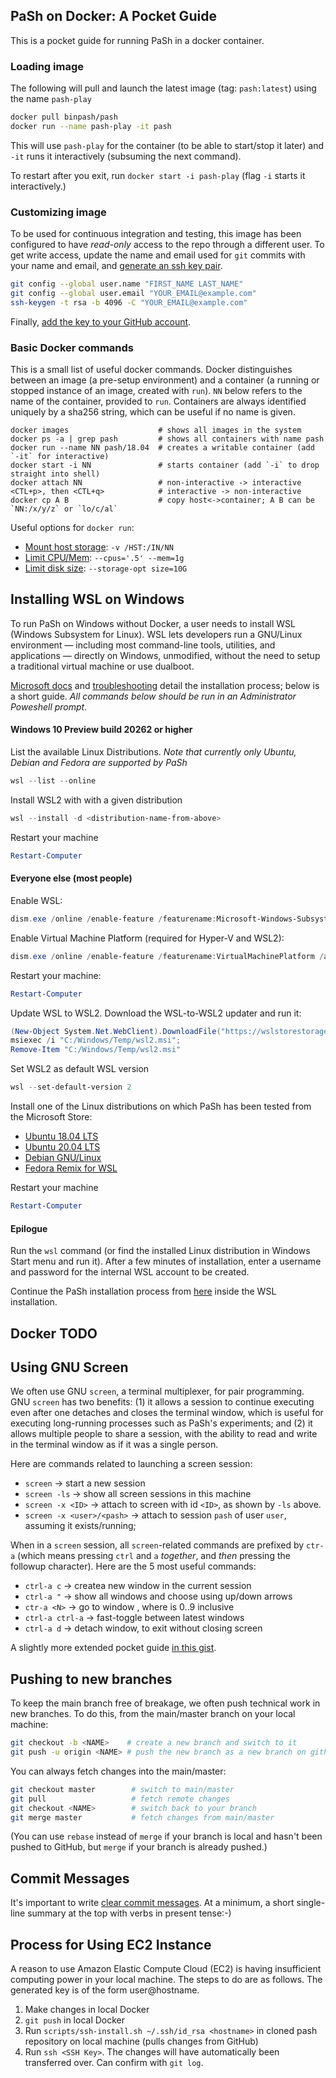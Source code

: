 ## PaSh on Docker: A Pocket Guide

This is a pocket guide for running PaSh in a docker container.

### Loading image

The following will pull and launch the latest image (tag: `pash:latest`) using the name `pash-play`

```sh
docker pull binpash/pash
docker run --name pash-play -it pash
```
This will use `pash-play` for the container (to be able to start/stop it later) and `-it` runs it interactively (subsuming the next command).

To restart after you exit, run `docker start -i pash-play` (flag `-i` starts it interactively.)

### Customizing image

To be used for continuous integration and testing, this image has been configured to have _read-only_ access to the repo through a different user.
To get write access, update the name and email used for `git` commits with your name and email, and [generate an ssh key pair](https://docs.github.com/en/free-pro-team@latest/github/authenticating-to-github/generating-a-new-ssh-key-and-adding-it-to-the-ssh-agent).

```sh
git config --global user.name "FIRST_NAME LAST_NAME"
git config --global user.email "YOUR_EMAIL@example.com"
ssh-keygen -t rsa -b 4096 -C "YOUR_EMAIL@example.com"
```

Finally, [add the key to your GitHub account](https://docs.github.com/en/free-pro-team@latest/github/authenticating-to-github/adding-a-new-ssh-key-to-your-github-account).

### Basic Docker commands

This is a small list of useful docker commands. Docker distinguishes between an image (a pre-setup environment) and a container (a running or stopped instance of an image, created with `run`). `NN` below refers to the name of the container, provided to `run`. Containers are always identified uniquely by a sha256 string, which can be useful if no name is given.

```
docker images                    # shows all images in the system
docker ps -a | grep pash         # shows all containers with name pash
docker run --name NN pash/18.04  # creates a writable container (add `-it` for interactive)
docker start -i NN               # starts container (add `-i` to drop straight into shell)
docker attach NN                 # non-interactive -> interactive
<CTL+p>, then <CTL+q>            # interactive -> non-interactive
docker cp A B                    # copy host<->container; A B can be `NN:/x/y/z` or `lo/c/al`
```

Useful options for `docker run`:
* [Mount host storage](https://docs.docker.com/storage/bind-mounts/): `-v /HST:/IN/NN`
* [Limit CPU/Mem](https://docs.docker.com/config/containers/resource_constraints/): `--cpus='.5' --mem=1g`
* [Limit disk size](https://docs.docker.com/engine/reference/commandline/run/#set-storage-driver-options-per-container): `--storage-opt size=10G`

## Installing WSL on Windows

To run PaSh on Windows without Docker, a user needs to install WSL (Windows Subsystem for Linux).
WSL lets developers run a GNU/Linux environment — including most command-line tools, utilities, and applications — directly on Windows, unmodified, without the need to setup a traditional virtual machine or use dualboot.

[Microsoft docs](https://docs.microsoft.com/en-us/windows/wsl/install-win10) and [troubleshooting](https://github.com/MicrosoftDocs/WSL/blob/master/WSL/troubleshooting.md) detail the installation process; below is a short guide.
_All commands below should be run in an Administrator Poweshell prompt._

#### Windows 10 Preview build 20262 or higher

List the available Linux Distributions. _Note that currently only Ubuntu, Debian and Fedora are supported by PaSh_
```powershell
wsl --list --online
```
Install WSL2 with with a given distribution
```powershell
wsl --install -d <distribution-name-from-above>
```
Restart your machine
```powershell
Restart-Computer
```

#### Everyone else (most people)
Enable WSL:
```powershell
dism.exe /online /enable-feature /featurename:Microsoft-Windows-Subsystem-Linux /all /norestart
```
Enable Virtual Machine Platform (required for Hyper-V and WSL2):
```powershell
dism.exe /online /enable-feature /featurename:VirtualMachinePlatform /all /norestart
```
Restart your machine:
```powershell
Restart-Computer
```
Update WSL to WSL2. Download the WSL-to-WSL2 updater and run it:
```powershell
(New-Object System.Net.WebClient).DownloadFile("https://wslstorestorage.blob.core.windows.net/wslblob/wsl_update_x64.msi", "C:/Windows/Temp/wsl2.msi");
msiexec /i "C:/Windows/Temp/wsl2.msi";
Remove-Item "C:/Windows/Temp/wsl2.msi"
```
Set WSL2 as default WSL version
```powershell
wsl --set-default-version 2
```

Install one of the Linux distributions on which PaSh has been tested from the Microsoft Store:
* [Ubuntu 18.04 LTS](https://www.microsoft.com/store/apps/9N9TNGVNDL3Q)
* [Ubuntu 20.04 LTS](https://www.microsoft.com/store/apps/9n6svws3rx71)
* [Debian GNU/Linux](https://www.microsoft.com/store/apps/9MSVKQC78PK6)
* [Fedora Remix for WSL](https://www.microsoft.com/store/apps/9n6gdm4k2hnc)

Restart your machine
```powershell
Restart-Computer
```

#### Epilogue

Run the `wsl` command (or find the installed Linux distribution in Windows Start menu and run it).
After a few minutes of installation, enter a username and password for the internal WSL account to be created.

Continue the PaSh installation process from [here](https://github.com/binpash/pash/blob/main/docs/tutorial/tutorial.md#installation) inside the WSL installation.


## Docker TODO

## Using GNU Screen

We often use GNU `screen`, a terminal multiplexer, for pair programming. GNU `screen` has two benefits: (1) it allows a session to continue executing even after one detaches and closes the terminal window, which is useful for executing long-running processes such as PaSh's experiments; and (2) it allows multiple people to share a session, with the ability to read and write in the terminal window as if it was a single person.

Here are commands related to launching a screen session:
* `screen`                   -> start a new session
* `screen -ls`               -> show all screen sessions in this machine
* `screen -x <ID>`           -> attach to screen with id `<ID>`, as shown by `-ls` above.
* `screen -x <user>/<pash>`  -> attach to session `pash` of user `user`, assuming it exists/running; 

When in a `screen` session, all `screen`-related commands are prefixed by `ctr-a` (which means pressing `ctrl` and `a` _together_, and _then_ pressing the followup character). Here are the 5 most useful commands:
* `ctrl-a c`                 -> create­a new window in the current session
* `ctrl-a "`                 -> show all windows and choose using up/down arrows
* `ctr-a <N>`                -> go to window <N>, where <N> is 0..9 inclusive
* `ctrl-a ctrl-a`            -> fast-toggle between latest windows
* `ctrl-a d`                 -> detach window, to exit without closing screen

A slightly more extended pocket guide [in this gist](https://gist.github.com/nvasilakis/826e4f88d0e0dba2adf4df4834cb9394).

## Pushing to new branches

To keep the main branch free of breakage, we often push technical work in new branches. To do this, from the main/master branch on your local machine:

```sh
git checkout -b <NAME>    # create a new branch and switch to it
git push -u origin <NAME> # push the new branch as a new branch on github
```

You can always fetch changes into the main/master:

```sh
git checkout master        # switch to main/master
git pull                   # fetch remote changes
git checkout <NAME>        # switch back to your branch
git merge master           # fetch changes from main/master
```

(You can use `rebase` instead of `merge` if your branch is local and hasn't been pushed to GitHub, but `merge` if your branch is already pushed.)

## Commit Messages

It's important to write [clear commit messages](https://tbaggery.com/2008/04/19/a-note-about-git-commit-messages.html).
At a minimum, a short single-line summary at the top with verbs in present tense:-)

## Process for Using EC2 Instance 

A reason to use Amazon Elastic Compute Cloud (EC2) is having insufficient computing power in your local machine. The steps to do are as follows. The generated key is of the form user@hostname.

1. Make changes in local Docker
2. `git push` in local Docker
3. Run `scripts/ssh-install.sh ~/.ssh/id_rsa <hostname>` in cloned pash repository on local machine (pulls changes from GitHub)
4. Run `ssh <SSH Key>`. The changes will have automatically been transferred over. Can confirm with `git log`.
